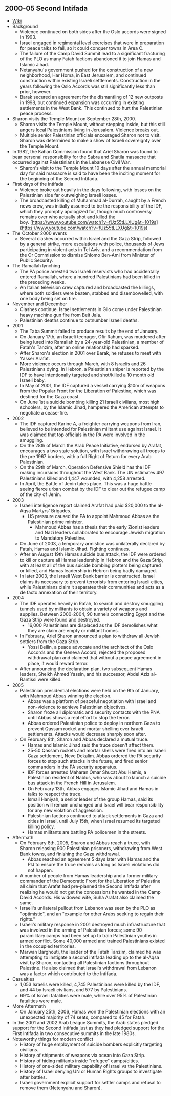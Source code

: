 ## 2000-05 Second Intifada
- [Wiki](https://en.wikipedia.org/wiki/Second_Intifada)
- Background
    - Violence continued on both sides after the Oslo accords were signed in 1993.
    - Israel engaged in regimental level exercises that were in preparation for peace talks to fail, so it could conquer towns in Area C.
    - The failure of the Camp David Summit lead to a significant fracturing of the PLO as many Fatah factions abandoned it to join Hamas and Islamic Jihad.
    - Netanyahu's government pushed for the construction of a new neighborhood, Har Homa, in East Jerusalem, and continued construction within existing Israeli settlements. Construction in the years following the Oslo Accords was still significantly less than prior, however.
    - Barak secured an agreement for the dismantling of 12 new outposts in 1998, but continued expansion was occurring in existing settlements in the West Bank. This continued to hurt the Palestinian peace process.
- Sharon visits the Temple Mount on September 28th, 2000.
    - Sharon visits the Temple Mount, without stepping inside, but this still angers local Palestinians living in Jerusalem. Violence breaks out.
    - Multiple senior Palestinian officials encouraged Sharon not to visit. Sharon was determined to make a show of Israeli sovereignty over the Temple Mount.
- In 1982, the Kahan Commission found that Ariel Sharon was found to bear personal responsibility for the Sabra and Shatila massacre that occurred against Palestinians in the Lebanese Civil War.
    - Sharon's visit to the Temple Mount 10 days after the annual memorial day for said massacre is said to have been the inciting moment for the beginning of the Second Intifada.
- First days of the intifada
    - Violence broke out heavily in the days following, with losses on the Palestinian side far outweighing Israeli losses.
    - The broadcasted killing of Muhammad al-Durrah, caught by a French news crew, was initially assumed to be the responsibility of the IDF, which they promptly apologized for, though much controversy remains over who actually shot and killed the boy. [https://www.youtube.com/watch?v=fUz55tLLXUg&t=1019s](https://www.youtube.com/watch?v=fUz55tLLXUg&t=1019s)
- The October 2000 events
    - Several clashes occurred within Israel and the Gaza Strip, followed by a general strike, more escalations with police, thousands of Jews participating in violent acts in Tel Aviv, and a recommendation from the Or Commission to dismiss Shlomo Ben-Ami from Minister of Public Security.
- The Ramallah lynching
    - The PA police arrested two Israeli reservists who had accidentally entered Ramallah, where a hundred Palestinians had been killed in the preceding weeks.
    - An Italian television crew captured and broadcasted the killings, where both soldiers were beaten, stabbed and disembowelled, with one body being set on fire.
- November and December
    - Clashes continue. Israel settlements in Gilo come under Palestinian heavy machine gun fire from Beit Jala.
    - Palestinian deaths continue to outnumber Israeli deaths.
- 2001
    - The Taba Summit failed to produce results by the end of January.
    - On January 17th, an Israeli teenager, Ofir Rahum, was murdered after being lured into Ramallah by a 24-year-old Palestinian, a member of Fatah's Tanzim, after an online relationship had sparked.
    - After Sharon's election in 2001 over Barak, he refuses to meet with Yasser Arafat.
    - More violence occurs through March, with 8 Israelis and 26 Palestinians dying. In Hebron, a Palestinian sniper is reported by the IDF to have intentionally targeted and shot/killed a 10 month old Israeli baby.
    - In May of 2001, the IDF captured a vessel carrying $10m of weapons from the Popular Front for the Liberation of Palestine, which was destined for the Gaza coast.
    - On June 1st a suicide bombing killing 21 Israeli civilians, most high schoolers, by the Islamic Jihad, hampered the American attempts to negotiate a cease-fire.
- 2002
    - The IDF captured Karine A, a freighter carrying weapons from Iran, believed to be intended for Palestinian militant use against Israel. It was claimed that top officials in the PA were involved in the smuggling.
    - On the 28th of March the Arab Peace Initiative, endorsed by Arafat, encourages a two state solution, with Israel withdrawing all troops to the pre 1967 borders, with a full Right of Return for every Arab Palestinian.
    - On the 29th of March, Operation Defensive Shield has the IDF making incursions throughout the West Bank. The UN estimates 497 Palestinians killed and 1,447 wounded, with 4,258 arrested.
    - In April, the Battle of Jenin takes place. This was a huge battle seeing fierce urban combat by the IDF to clear out the refugee camp of the city of Jenin.
- 2003
    - Israeli intelligence report claimed Arafat had paid $20,000 to the al-Aqsa Martyrs' Brigades.
        - US pressure caused the PA to appoint Mahmoud Abbas as the Palestinian prime minister.
            - Mahmoud Abbas has a thesis that the early Zionist leaders and Nazi leaders collaborated to encourage Jewish migration to Mandatory Palestine.
    - On June of 2003, a temporary armistice was unilaterally declared by Fatah, Hamas and Islamic Jihad. Fighting continues.
    - After an August 19th Hamas suicide bus attack, the IDF were ordered to kill or capture all Hamas leadership in Hebron and the Gaza Strip, with at least all of the bus suicide bombing plotters being captured or killed, and Hamas leadership in Hebron being badly damaged.
    - In later 2003, the Israeli West Bank barrier is constructed. Israel claims its necessary to prevent terrorists from entering Israeli cities, while Palestinians claim it separates their communities and acts as a de facto annexation of their territory.
- 2004
    - The IDF operates heavily in Rafah, to search and destroy smuggling tunnels used by militants to obtain a variety of weapons and supplies. Between 2000-2004, 90 tunnels connecting Egypt and the Gaza Strip were found and destroyed.
        - 16,000 Palestinians are displaced as the IDF demolishes what they are claim are empty or militant homes.
    - In February, Ariel Sharon announced a plan to withdraw all Jewish settlers from the Gaza Strip.
        - Yossi Beilin, a peace advocate and the architect of the Oslo Accords and the Geneva Accord, rejected the proposed withdrawal plan and claimed that without a peace agreement in place, it would reward terror.
    - After announcing the declaration plan, two subsequent Hamas leaders, Sheikh Ahmed Yassin, and his successor, Abdel Aziz al-Rantissi were killed.
- 2005
    - Palestinian presidential elections were held on the 9th of January, with Mahmoud Abbas winning the election.
        - Abbas was a platform of peaceful negotiation with Israel and non-violence to achieve Palestinian objectives.
        - Sharon froze all diplomatic and security contacts with the PNA until Abbas shows a real effort to stop the terror.
        - Abbas ordered Palestinian police to deploy in northern Gaza to prevent Qassam rocket and mortar shelling over Israeli settlements. Attacks would decrease sharply soon after.
    - On February 8th, Sharon and Abbas declared a mutual truce.
        - Hamas and Islamic Jihad said the truce doesn't affect them.
        - 25-50 Qassam rockets and mortar shells were fired into an Israeli Gaza settlement, Neve Dekalim. Abbas ordered the PA security forces to stop such attacks in the future, and fired senior commanders in the PA security apparatus.
        - IDF forces arrested Maharan Omar Shucat Abu Hamis, a Palestinian resident of Nablus, who was about to launch a suicide bus attack in the French Hill in Jerusalem.
        - On February 13th, Abbas engages Islamic Jihad and Hamas in talks to respect the truce.
        - Ismail Haniyah, a senior leader of the group Hamas, said its position will remain unchanged and Israel will bear responsibility for any new violation of aggression.
        - Palestinian factions continued to attack settlements in Gaza and cities in Israel, until July 15th, when Israel resumed its targeted killing policy.
        - Hamas militants are battling PA policemen in the streets.
- Aftermath
    - On February 8th, 2005, Sharon and Abbas reach a truce, with Sharon releasing 900 Palestinian prisoners, withdrawing from West Bank towns, and finishing the Gaza withdrawal.
        - Abbas reached an agreement 5 days later with Hamas and the PIJ to ensure the truce remains as long as Israeli violations did not happen.
    - A number of people from Hamas leadership and a former military commander of the Democratic Front for the Liberation of Palestine all claim that Arafat had pre-planned the Second Intifada after realizing he would not get the concessions he wanted in the Camp David Accords. His widowed wife, Suha Arafat also claimed the same.
    - Israeli's unilateral pullout from Lebanon was seen by the PLO as "optimistic", and an "example for other Arabs seeking to regain their rights."
    - Israeli's military response in 2001 destroyed much infrastructure that was involved in the arming of Palestinian forces; some 90 paramilitary camps had been set up to train Palestinian youths in armed conflict. Some 40,000 armed and trained Palestinians existed in the occupied territories.
    - Marwan Barghouti, the leader of the Fatah Tanzim, claimed he was attempting to instigate a second intifada leading up to the al-Aqsa visit by Sharon, contacting all Palestinian factions throughout Palestine. He also claimed that Israel's withdrawal from Lebanon was a factor which contributed to the Intifada.
- Casualties
    - 1,053 Israelis were killed, 4,745 Palestinians were killed by the IDF, and 44 by Israeli civilians, and 577 by Palestinians.
    - 69% of Israeli fatalities were male, while over 95% of Palestinian fatalities were male.
- More Aftermath
    - On January 25th, 2006, Hamas won the Palestinian elections with an unexpected majority of 74 seats, compared to 45 for Fatah.
- In the 2001 and 2002 Arab League Summits, the Arab states pledged support for the Second Intifada just as they had pledged support for the First Intifada in two consecutive summits in the late 1980s.
- Noteworthy things for modern conflict
    - History of huge employment of suicide bombers explicitly targeting civilians.
    - History of shipments of weapons via ocean into Gaza Strip.
    - History of hiding militants inside "refugee" camps/cities.
    - History of one-sided military capability of Israel vs the Palestinians.
    - History of Israel denying UN or Human Rights groups to investigate after battles.
    - Israeli government explicit support for settler camps and refusal to remove them (Netenyahu and Sharon).
